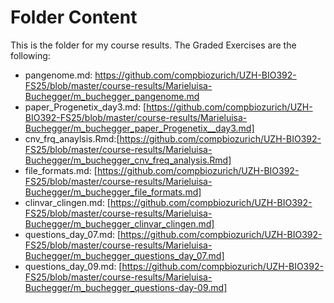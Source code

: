 # Folder Content
This is the folder for my course results.
The Graded Exercises are the following:
- pangenome.md: <https://github.com/compbiozurich/UZH-BIO392-FS25/blob/master/course-results/Marieluisa-Buchegger/m_buchegger_pangenome.md>
- paper_Progenetix_day3.md: [https://github.com/compbiozurich/UZH-BIO392-FS25/blob/master/course-results/Marieluisa-Buchegger/m_buchegger_paper_Progenetix__day3.md]
- cnv_frq_anaylsis.Rmd:[https://github.com/compbiozurich/UZH-BIO392-FS25/blob/master/course-results/Marieluisa-Buchegger/m_buchegger_cnv_freq_analysis.Rmd]
- file_formats.md: [https://github.com/compbiozurich/UZH-BIO392-FS25/blob/master/course-results/Marieluisa-Buchegger/m_buchegger_file_formats.md]
- clinvar_clingen.md: [https://github.com/compbiozurich/UZH-BIO392-FS25/blob/master/course-results/Marieluisa-Buchegger/m_buchegger_clinvar_clingen.md]
- questions_day_07.md: [https://github.com/compbiozurich/UZH-BIO392-FS25/blob/master/course-results/Marieluisa-Buchegger/m_buchegger_questions_day_07.md]
- questions_day_09.md: [https://github.com/compbiozurich/UZH-BIO392-FS25/blob/master/course-results/Marieluisa-Buchegger/m_buchegger_questions-day-09.md]
  
